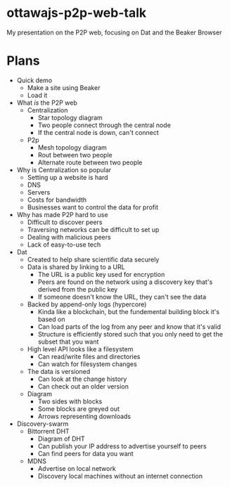 # ottawajs-p2p-web-talk
My presentation on the P2P web, focusing on Dat and the Beaker Browser

# Plans

- Quick demo
    - Make a site using Beaker
    - Load it
- What _is_ the P2P web
  - Centralization
    - Star topology diagram
    - Two people connect through the central node
    - If the central node is down, can't connect
  - P2p
    - Mesh topology diagram
    - Rout between two people
    - Alternate route between two people
- Why is Centralization so popular
  - Setting up a website is hard
  - DNS
  - Servers
  - Costs for bandwidth
  - Businesses want to control the data for profit
- Why has made P2P hard to use
  - Difficult to discover peers
  - Traversing networks can be difficult to set up
  - Dealing with malicious peers
  - Lack of easy-to-use tech
- Dat
  - Created to help share scientific data securely
  - Data is shared by linking to a URL
    - The URL is a public key used for encryption
    - Peers are found on the network using a discovery key that's derived from the public key
    - If someone doesn't know the URL, they can't see the data
  - Backed by append-only logs (hypercore)
    - Kinda like a blockchain, but the fundemental building block it's based on
    - Can load parts of the log from any peer and know that it's valid
    - Structure is efficiently stored such that you only need to get the subset that you want
  - High level API looks like a filesystem
    - Can read/write files and directories
    - Can watch for filesystem changes
  - The data is versioned
    - Can look at the change history
    - Can check out an older version
  - Diagram
    - Two sides with blocks
    - Some blocks are greyed out
    - Arrows representing downloads
- Discovery-swarm
  - Bittorrent DHT
    - Diagram of DHT
    - Can publish your IP address to advertise yourself to peers
    - Can find peers for data you want
  - MDNS
    - Advertise on local network
    - Discovery local machines without an internet connection
